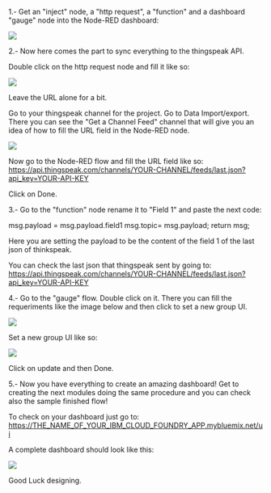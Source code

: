 1.- Get an "inject" node, a "http request", a "function" and a dashboard "gauge" node into the Node-RED dashboard:

<img src="https://image.ibb.co/hkyG8o/nodes.jpg">

2.- Now here comes the part to sync everything to the thingspeak API.

Double click on the http request node and fill it like so:

<img src="https://image.ibb.co/jUyf18/json.jpg">

Leave the URL alone for a bit.

Go to your thingspeak channel for the project. Go to Data Import/export. There you can see the "Get a Channel Feed" channel that will give you an idea of how to fill the URL field in the Node-RED node.

<img src="https://image.ibb.co/fwKsET/thingspeako.jpg">

Now go to the Node-RED flow and fill the URL field like so: https://api.thingspeak.com/channels/YOUR-CHANNEL/feeds/last.json?api_key=YOUR-API-KEY

Click on Done.

3.- Go to the "function" node rename it to "Field 1" and paste the next code:

msg.payload = msg.payload.field1
msg.topic= msg.payload;
return msg;

Here you are setting the payload to be the content of the field 1 of the last json of thinkspeak.

You can check the last json that thingspeak sent by going to: https://api.thingspeak.com/channels/YOUR-CHANNEL/feeds/last.json?api_key=YOUR-API-KEY

4.- Go to the "gauge" flow. Double click on it. There you can fill the requeriments like the image below and then click to set a new group UI.

<img src="https://image.ibb.co/mqNR8o/gauge.jpg">

Set a new group UI like so:

<img src="https://image.ibb.co/ej5eTo/gauge1.png">

Click on update and then Done.


5.- Now you have everything to create an amazing dashboard! Get to creating the next modules doing the same procedure and you can check also the sample finished flow!

To check on your dashboard just go to: https://THE_NAME_OF_YOUR_IBM_CLOUD_FOUNDRY_APP.mybluemix.net/ui

A complete dashboard should look like this:

<img src="https://image.ibb.co/jd2CET/dashboardo.jpg">

Good Luck designing.

